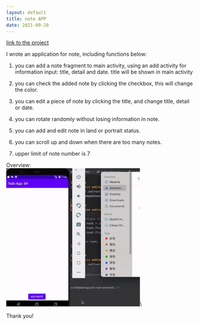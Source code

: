 ```yaml
---
layout: default
title: note APP
date: 2021-09-28
---
```

[link to the project](https://github.com/saiqi1999/cs5520project/tree/main/Assignment3)

I wrote an application for note, including functions below:

1. you can add a note fragment to main activity, using an add activity for information input: title, detail and date. title will be shown in main activity

2. you can check the added note by clicking the checkbox, this will change the color.

3. you can edit a piece of note by clicking the title, and change title, detail or date.

4. you can rotate randomly without losing information in note.

5. you can add and edit note in land or portrait status.

6. you can scroll up and down when there are too many notes.

7. upper limit of note number is 7 

Overview:\
<img src = "https://raw.githubusercontent.com/saiqi1999/cs5520project/gh-pages/images/HW3/HW3overview.gif" width="360"/>\

Thank you!
